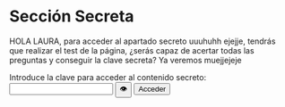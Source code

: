 # Sección Secreta

<div id="secretContent" style="display: none;">
    <h2>Contenido Secreto</h2>
    <p>Este es el contenido que solo se puede ver si tienes la clave correcta.</p>
</div>

<div id="passwordContainer">
    <p> HOLA LAURA, para acceder al apartado secreto uuuhuhh ejejje, tendrás que realizar el test de la página, ¿serás capaz de acertar todas las preguntas y conseguir la clave secreta? Ya veremos muejjejeje <p>
    <label for="password">Introduce la clave para acceder al contenido secreto:</label>
    <input type="password" id="password" />
    <button onclick="togglePasswordVisibility()">👁️</button>
    <button onclick="checkPassword()">Acceder</button>
    <p id="message" style="color: red;"></p>
</div>

<script>
    function checkPassword() {
        const password = document.getElementById('password').value;
        const secretContent = document.getElementById('secretContent');
        const message = document.getElementById('message');
        const passwordContainer = document.getElementById('passwordContainer');
        
        // Cambia "tu_clave_secreta" por la clave que deseas usar
        if (password === "juannoriytyler") {
            secretContent.style.display = 'block'; // Mostrar contenido secreto
            message.innerText = ''; // Limpiar mensaje
            passwordContainer.style.display = 'none'; // Ocultar el contenedor de la contraseña
        } else {
            message.innerText = 'Clave incorrecta. Inténtalo de nuevo.';
            secretContent.style.display = 'none'; // Ocultar contenido secreto
        }
    }

    function togglePasswordVisibility() {
        const passwordInput = document.getElementById('password');
        const type = passwordInput.getAttribute('type') === 'password' ? 'text' : 'password';
        passwordInput.setAttribute('type', type);
    }
</script>
